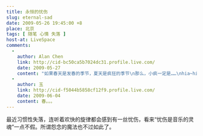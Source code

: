 ```yaml
---
title: 永恒的忧伤
slug: eternal-sad
date: 2009-05-26 19:45:00 +8
place: 北京
tags: [ 随笔 心情 失落 ]
host-at: LiveSpace
comments:
  -
    author: Alan Chen 
    link: http://cid-bc50ca5b7024dc31.profile.live.com/
    date: 2009-05-27
    content: "如果春天是发春的季节，夏天是疯狂的季节\n那么，小疯一定是……\nhia~hia~hia~"
  -
    author: 玉
    link: http://cid-f5044b5858cf12f9.profile.live.com/
    date: 2009-06-04
    content: 春。。。
---
```

最近习惯性失落，连听着欢快的旋律都会感到有一丝忧伤，看来“忧伤是音乐的灵魂”一点不假。所谓怨念的魔法也不过如此了。
